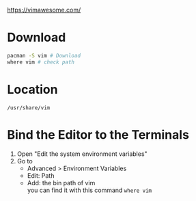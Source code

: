 https://vimawesome.com/
# Download
```bash
pacman -S vim # Download
where vim # check path
```

# Location
```shell
/usr/share/vim
```

# Bind the Editor to the Terminals
1. Open "Edit the system environment variables"
2. Go to 
    - Advanced > Environment Variables
    - Edit: Path
    - Add: the bin path of vim<br>
    you can find it with this command `where vim`
